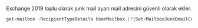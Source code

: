 Exchange 2019 toplu olarak junk mail ayarı mail adresini güvenli olarak ekler.
```powershell
get-mailbox -RecipientTypeDetails UserMailbox |?{Set-MailboxJunkEmailConfiguration -Identity $_.name -TrustedSendersAndDomains @{Add="mail@adresi.com"}}
```
